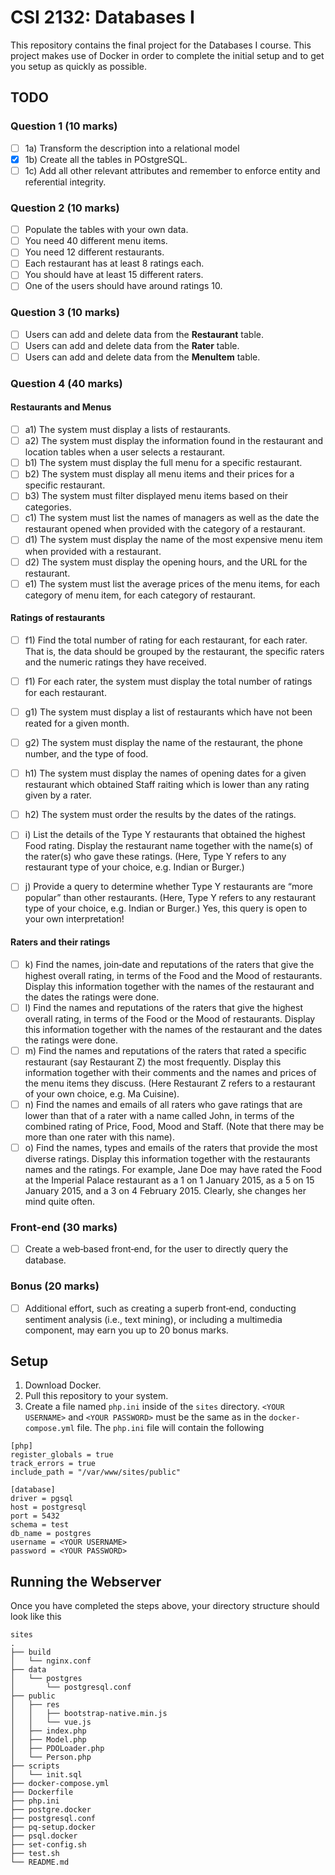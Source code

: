 # CSI 2132: Databases I

This repository contains the final project for the Databases I course. This project makes use of Docker in order to complete the initial setup and to get you setup as quickly as possible.

## TODO

### Question 1 (10 marks)

- [ ] 1a) Transform the description into a relational model
- [x] 1b) Create all the tables in POstgreSQL.
- [ ] 1c) Add all other relevant attributes and remember to enforce entity and referential integrity.

### Question 2 (10 marks)

- [ ] Populate the tables with your own data.
- [ ] You need 40 different menu items.
- [ ] You need 12 different restaurants.
- [ ] Each restaurant has at least 8 ratings each.
- [ ] You should have at least 15 different raters.
- [ ] One of the users should have around ratings 10.

### Question 3 (10 marks)

- [ ] Users can add and delete data from the **Restaurant** table.
- [ ] Users can add and delete data from the **Rater** table.
- [ ] Users can add and delete data from the **MenuItem** table.

### Question 4 (40 marks)

#### Restaurants and Menus

- [ ] a1) The system must display a lists of restaurants.
- [ ] a2) The system must display the information found in the restaurant and location tables when a user selects a restaurant.
- [ ] b1) The system must display the full menu for a specific restaurant.
- [ ] b2) The system must display all menu items and their prices for a specific restaurant.
- [ ] b3) The system must filter displayed menu items based on their categories.
- [ ] c1) The system must list the names of managers as well as the date the restaurant opened when provided with the category of a restaurant.
- [ ] d1) The system must display the name of the most expensive menu item when provided with a restaurant.
- [ ] d2) The system must display the opening hours, and the URL for the restaurant.
- [ ] e1) The system must list the average prices of the menu items, for each category of menu item, for each category of restaurant.

#### Ratings of restaurants

- [ ] f1) Find the total number of rating for each restaurant, for each rater. That is, the data should be grouped by the restaurant, the specific raters and the numeric ratings they have received.
- [ ] f1) For each rater, the system must display the total number of ratings for each restaurant.

- [ ] g1) The system must display a list of restaurants which have not been reated for a given month.
- [ ] g2) The system must display the name of the restaurant, the phone number, and the type of food.

- [ ] h1) The system must display the names of opening dates for a given restaurant which obtained Staff raiting which is lower than any rating given by a rater. 
- [ ] h2) The system must order the results by the dates of the ratings.

- [ ] i) List the details of the Type Y restaurants that obtained the highest Food rating. Display the restaurant name together with the name(s) of the rater(s) who gave these ratings. (Here, Type Y refers to any restaurant type of your choice, e.g. Indian or Burger.)
- [ ] j) Provide a query to determine whether Type Y restaurants are “more popular” than other restaurants. (Here, Type Y refers to any restaurant type of your choice, e.g. Indian or Burger.) Yes, this query is open to your own interpretation!

#### Raters and their ratings

- [ ] k) Find the names, join‐date and reputations of the raters that give the highest overall rating, in terms of the Food and the Mood of restaurants. Display this information together with the names of the restaurant and the dates the ratings were done.
- [ ] l) Find the names and reputations of the raters that give the highest overall rating, in terms of the Food or the Mood of restaurants. Display this information together with the names of the restaurant and the dates the ratings were done.
- [ ] m) Find the names and reputations of the raters that rated a specific restaurant (say Restaurant Z) the most frequently. Display this information together with their comments and the names and prices of the menu items they discuss. (Here Restaurant Z refers to a restaurant of your own choice, e.g. Ma Cuisine).
- [ ] n) Find the names and emails of all raters who gave ratings that are lower than that of a rater with a name called John, in terms of the combined rating of Price, Food, Mood and Staff. (Note that there may be more than one rater with this name).
- [ ] o) Find the names, types and emails of the raters that provide the most diverse ratings. Display this information together with the restaurants names and the ratings. For example, Jane Doe may have rated the Food at the Imperial Palace restaurant as a 1 on 1 January 2015, as a 5 on 15 January 2015, and a 3 on 4 February 2015. Clearly, she changes her mind quite often.

### Front-end (30 marks)

- [ ] Create a web‐based front‐end, for the user to directly query the database. 

### Bonus (20 marks)

- [ ] Additional effort, such as creating a superb front‐end, conducting sentiment analysis (i.e., text mining), or including a multimedia component, may earn you up to 20 bonus marks.

## Setup

1. Download Docker.
2. Pull this repository to your system.
3. Create a file named `php.ini` inside of the `sites` directory. `<YOUR USERNAME>` and `<YOUR PASSWORD>` must be the same as in the `docker-compose.yml` file. The `php.ini` file will contain the following

```
[php]
register_globals = true
track_errors = true
include_path = "/var/www/sites/public"

[database]
driver = pgsql
host = postgresql
port = 5432
schema = test
db_name = postgres
username = <YOUR USERNAME>
password = <YOUR PASSWORD>
```

## Running the Webserver

Once you have completed the steps above, your directory structure should look like this

```
sites
.
├── build
│   └── nginx.conf
├── data
│   └── postgres
│       └── postgresql.conf
├── public
│   ├── res
│   │   ├── bootstrap-native.min.js
│   │   └── vue.js
│   ├── index.php
│   ├── Model.php
│   ├── PDOLoader.php
│   └── Person.php
├── scripts
│   └── init.sql
├── docker-compose.yml
├── Dockerfile
├── php.ini
├── postgre.docker
├── postgresql.conf
├── pq-setup.docker
├── psql.docker
├── set-config.sh
├── test.sh
└── README.md
```
